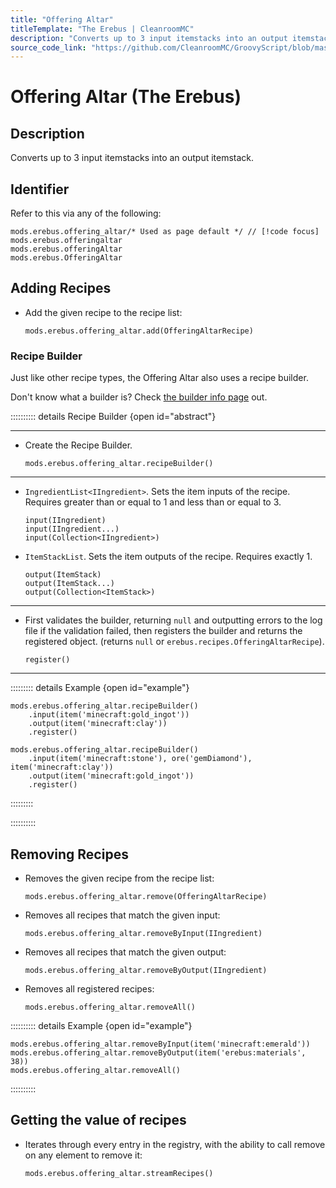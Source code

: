 ```yaml
---
title: "Offering Altar"
titleTemplate: "The Erebus | CleanroomMC"
description: "Converts up to 3 input itemstacks into an output itemstack."
source_code_link: "https://github.com/CleanroomMC/GroovyScript/blob/master/src/main/java/com/cleanroommc/groovyscript/compat/mods/erebus/OfferingAltar.java"
---
```


# Offering Altar (The Erebus)

## Description

Converts up to 3 input itemstacks into an output itemstack.

## Identifier

Refer to this via any of the following:

```groovy:no-line-numbers {1}
mods.erebus.offering_altar/* Used as page default */ // [!code focus]
mods.erebus.offeringaltar
mods.erebus.offeringAltar
mods.erebus.OfferingAltar
```


## Adding Recipes

- Add the given recipe to the recipe list:

    ```groovy:no-line-numbers
    mods.erebus.offering_altar.add(OfferingAltarRecipe)
    ```


### Recipe Builder

Just like other recipe types, the Offering Altar also uses a recipe builder.

Don't know what a builder is? Check [the builder info page](../../getting_started/builder.md) out.

:::::::::: details Recipe Builder {open id="abstract"}

---

- Create the Recipe Builder.

    ```groovy:no-line-numbers
    mods.erebus.offering_altar.recipeBuilder()
    ```

---

- `IngredientList<IIngredient>`. Sets the item inputs of the recipe. Requires greater than or equal to 1 and less than or equal to 3.

    ```groovy:no-line-numbers
    input(IIngredient)
    input(IIngredient...)
    input(Collection<IIngredient>)
    ```

- `ItemStackList`. Sets the item outputs of the recipe. Requires exactly 1.

    ```groovy:no-line-numbers
    output(ItemStack)
    output(ItemStack...)
    output(Collection<ItemStack>)
    ```

---

- First validates the builder, returning `null` and outputting errors to the log file if the validation failed, then registers the builder and returns the registered object. (returns `null` or `erebus.recipes.OfferingAltarRecipe`).

    ```groovy:no-line-numbers
    register()
    ```

---

::::::::: details Example {open id="example"}
```groovy:no-line-numbers
mods.erebus.offering_altar.recipeBuilder()
    .input(item('minecraft:gold_ingot'))
    .output(item('minecraft:clay'))
    .register()

mods.erebus.offering_altar.recipeBuilder()
    .input(item('minecraft:stone'), ore('gemDiamond'), item('minecraft:clay'))
    .output(item('minecraft:gold_ingot'))
    .register()
```

:::::::::

::::::::::

## Removing Recipes

- Removes the given recipe from the recipe list:

    ```groovy:no-line-numbers
    mods.erebus.offering_altar.remove(OfferingAltarRecipe)
    ```

- Removes all recipes that match the given input:

    ```groovy:no-line-numbers
    mods.erebus.offering_altar.removeByInput(IIngredient)
    ```

- Removes all recipes that match the given output:

    ```groovy:no-line-numbers
    mods.erebus.offering_altar.removeByOutput(IIngredient)
    ```

- Removes all registered recipes:

    ```groovy:no-line-numbers
    mods.erebus.offering_altar.removeAll()
    ```

:::::::::: details Example {open id="example"}
```groovy:no-line-numbers
mods.erebus.offering_altar.removeByInput(item('minecraft:emerald'))
mods.erebus.offering_altar.removeByOutput(item('erebus:materials', 38))
mods.erebus.offering_altar.removeAll()
```

::::::::::

## Getting the value of recipes

- Iterates through every entry in the registry, with the ability to call remove on any element to remove it:

    ```groovy:no-line-numbers
    mods.erebus.offering_altar.streamRecipes()
    ```
